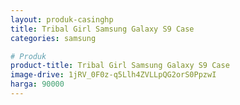 ```yaml
---
layout: produk-casinghp
title: Tribal Girl Samsung Galaxy S9 Case
categories: samsung

# Produk
product-title: Tribal Girl Samsung Galaxy S9 Case
image-drive: 1jRV_0F0z-q5Llh4ZVLLpQG2orS0PpzwI
harga: 90000
---
```

